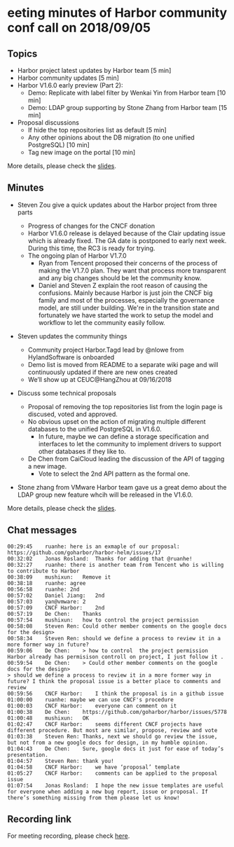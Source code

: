 # eeting minutes of Harbor community conf call on 2018/09/05

## Topics

* Harbor project latest updates by Harbor team [5 min]
* Harbor community updates [5 min]
* Harbor V1.6.0 early preview (Part 2):
  - Demo: Replicate with label filter by Wenkai Yin from Harbor team [10 min]
  - Demo: LDAP group supporting by Stone Zhang from Harbor team [15 min]
* Proposal discussions
  - If hide the top repositories list as default [5 min]
  - Any other opinions about the DB migration (to one unified PostgreSQL) [10 min]
  - Tag new image on the portal [10 min]

More details, please check the [slides](./community_call_2018-09-05.pptx).

## Minutes

* Steven Zou give a quick updates about the Harbor project from three parts
  - Progress of changes for the CNCF donation
  - Harbor V1.6.0 release is delayed because of the Clair updating issue which is already fixed. The GA date is postponed to early next week. During this time, the RC3 is ready for trying.
  - The ongoing plan of Harbor V1.7.0
    * Ryan from Tencent proposed their concerns of the process of making the V1.7.0 plan. They want that process more transparent and any big changes should be let the community know.
    * Daniel and Steven Z explain the root reason of causing the confusions. Mainly because Harbor is just join the CNCF big family and most of the processes, especially the governance model, are still under building. We're in the transition state and fortunately we have started the work to setup the model and workflow to let the community easily follow.
* Steven updates the community things
  - Community project Harbor.Tagd  lead by @nlowe from HylandSoftware is onboarded
  - Demo list is moved from README to a separate wiki page and will continuously updated if there are new ones created
  - We’ll show up at CEUC@HangZhou at 09/16/2018

* Discuss some technical proposals
  - Proposal of removing the top repositories list from the login page is discused, voted and approved.
  - No obvious upset on the action of migrating multiple different databases to the unified PostgreSQL in V1.6.0.
    * In future, maybe we can define a storage specification and interfaces to let the community to implement drivers to support other databases if they like to.
  - De Chen from CaiCloud leading the discussion of the API of tagging a new image.
    * Vote to select the 2nd API pattern as the formal one.

* Stone zhang from VMware Harbor team gave us a great demo about the LDAP group new feature whcih will be released in the V1.6.0.

More details, please check the [slides](./community_call_2018-09-05.pptx).

## Chat messages

```
00:29:45	ruanhe:	here is an exmaple of our proposal: https://github.com/goharbor/harbor-helm/issues/17
00:32:02	Jonas Rosland:	Thanks for adding that @ruanhe!
00:32:27	ruanhe:	there is another team from Tencent who is willing to contribute to Harbor
00:38:09	mushixun:	Remove it
00:38:18	ruanhe:	agree
00:56:58	ruanhe:	2nd
00:57:02	Daniel Jiang:	2nd
00:57:03	yan@vmware:	2
00:57:09	CNCF Harbor:	2nd
00:57:19	De Chen:	Thanks
00:57:54	mushixun:	how to control the project permission
00:58:08	Steven Ren:	Could other member comments on the google docs for the design>
00:58:34	Steven Ren:	should we define a process to review it in a more former way in future?
00:59:06	De Chen:	> how to control  the project permission Harbor already has permisison controll on project, I just follow it .
00:59:54	De Chen:	> Could other member comments on the google docs for the design>
> should we define a process to review it in a more former way in future? I think the proposal issue is a better place to comments and review
00:59:56	CNCF Harbor:	I think the proposal is in a github issue
01:00:00	ruanhe:	maybe we can use CNCF's procedure
01:00:03	CNCF Harbor:	everyone can comment on it
01:00:38	De Chen:	https://github.com/goharbor/harbor/issues/5778
01:00:48	mushixun:	OK
01:02:47	CNCF Harbor:	seems different CNCF projects have different procedure. But most are similar, propose, review and vote
01:03:38	Steven Ren:	Thanks, next we should go review the issue, but not from a new google docs for design, in my humble opinion.
01:04:43	De Chen:	Sure, google docs it just for ease of today’s presentation.
01:04:57	Steven Ren:	thank you!
01:04:58	CNCF Harbor:	we have ‘proposal’ template
01:05:27	CNCF Harbor:	comments can be applied to the proposal issue
01:07:54	Jonas Rosland:	I hope the new issue templates are useful for everyone when adding a new bug report, issue or proposal. If there’s something missing from them please let us know!

```
## Recording link

For meeting recording, please check [here](https://zoom.us/recording/share/CcX6hf25ylO9lKD9PRPu2xCgxDdVZOOE099qmYD-WvOwIumekTziMw?startTime=1536152587000).